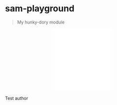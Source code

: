 # sam-playground

> My hunky-dory module

<div align="center">
	<img src="sb.svg" width="200" height="200">
</div>

Test author
